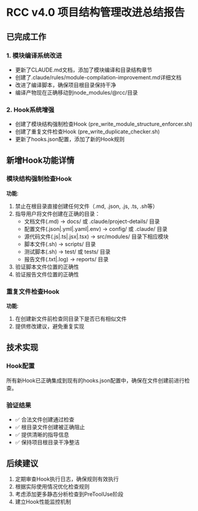 # RCC v4.0 项目结构管理改进总结报告

## 已完成工作

### 1. 模块编译系统改进
- 更新了CLAUDE.md文档，添加了模块编译和目录结构章节
- 创建了.claude/rules/module-compilation-improvement.md详细文档
- 改进了编译脚本，确保项目根目录保持干净
- 编译产物现在正确移动到node_modules/@rcc/目录

### 2. Hook系统增强
- 创建了模块结构强制检查Hook (pre_write_module_structure_enforcer.sh)
- 创建了重复文件检查Hook (pre_write_duplicate_checker.sh)
- 更新了hooks.json配置，添加了新的Hook规则

## 新增Hook功能详情

### 模块结构强制检查Hook
**功能**:
1. 禁止在根目录直接创建任何文件（.md, .json, .js, .ts, .sh等）
2. 指导用户将文件创建在正确的目录：
   - 文档文件(.md) → docs/ 或 .claude/project-details/ 目录
   - 配置文件(.json|.yml|.yaml|.env) → config/ 或 .claude/ 目录
   - 源代码文件(.js|.ts|.jsx|.tsx) → src/modules/ 目录下相应模块
   - 脚本文件(.sh) → scripts/ 目录
   - 测试脚本(.sh) → test/ 或 tests/ 目录
   - 报告文件(.txt|.log) → reports/ 目录
3. 验证脚本文件位置的正确性
4. 验证报告文件位置的正确性

### 重复文件检查Hook
**功能**:
1. 在创建新文件前检查同目录下是否已有相似文件
2. 提供修改建议，避免重复实现

## 技术实现

### Hook配置
所有新Hook已正确集成到现有的hooks.json配置中，确保在文件创建前进行检查。

### 验证结果
- ✅ 合法文件创建通过检查
- ✅ 根目录文件创建被正确阻止
- ✅ 提供清晰的指导信息
- ✅ 保持项目根目录干净整洁

## 后续建议

1. 定期审查Hook执行日志，确保规则有效执行
2. 根据实际使用情况优化检查规则
3. 考虑添加更多静态分析检查到PreToolUse阶段
4. 建立Hook性能监控机制